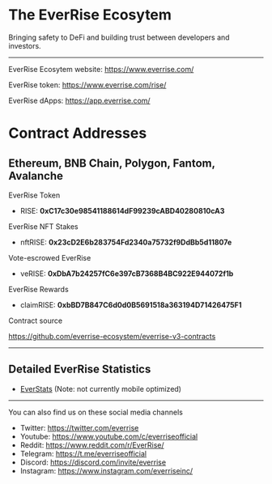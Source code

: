 # The EverRise Ecosytem 

Bringing safety to DeFi and building trust between developers and investors.

---

EverRise Ecosytem website: https://www.everrise.com/

EverRise token: https://www.everrise.com/rise/

EverRise dApps: https://app.everrise.com/

# Contract Addresses
## Ethereum, BNB Chain, Polygon, Fantom, Avalanche

EverRise Token

* RISE: **0xC17c30e98541188614dF99239cABD40280810cA3**

EverRise NFT Stakes

* nftRISE: **0x23cD2E6b283754Fd2340a75732f9DdBb5d11807e**

Vote-escrowed EverRise

* veRISE: **0xDbA7b24257fC6e397cB7368B4BC922E944072f1b**

EverRise Rewards

* claimRISE: **0xbBD7B847C6d0d0B5691518a363194D71426475F1**

Contract source

https://github.com/everrise-ecosystem/everrise-v3-contracts

---
## Detailed EverRise Statistics

* [EverStats](https://data.everrise.com/stats.html) (Note: not currently mobile optimized)

---

You can also find us on these social media channels

* Twitter: https://twitter.com/everrise
* Youtube: https://www.youtube.com/c/everriseofficial
* Reddit: https://www.reddit.com/r/EverRise/
* Telegram: https://t.me/everriseofficial
* Discord: https://discord.com/invite/everrise
* Instagram: https://www.instagram.com/everriseinc/
